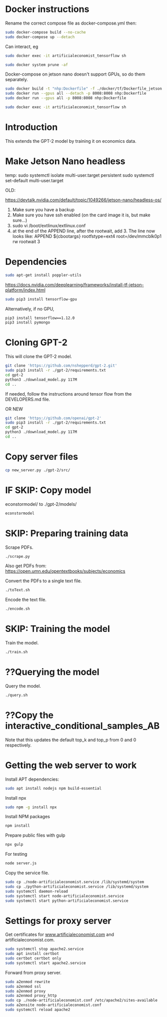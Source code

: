 
# Docker instructions

Rename the correct compose file as docker-compose.yml then:

```bash
sudo docker-compose build --no-cache
sudo docker-compose up --detach
```

Can interact, eg

```bash
sudo docker exec -it artificialeconomist_tensorflow sh

sudo docker system prune -af
```

Docker-compose on jetson nano doesn't support GPUs, so do them separately.

```bash
sudo docker build -t "nhp:Dockerfile" -f ./docker/tf/Dockerfile_jetson.gpu .
sudo docker run --gpus all --detach -p 8008:8008 nhp:Dockerfile
sudo docker run --gpus all -p 8008:8008 nhp:Dockerfile

sudo docker exec -it artificialeconomist_tensorflow sh
```

# Introduction

This extends the GPT-2 model by training it on economics data.

# Make Jetson Nano headless

temp:
sudo systemctl isolate multi-user.target
persistent
sudo systemctl set-default multi-user.target

OLD:

https://devtalk.nvidia.com/default/topic/1049266/jetson-nano/headless-os/
1. Make sure you have a backup
2. Make sure you have ssh enabled (on the card image it is, but make sure...)
3. sudo vi /boot/extlinux/extlinux.conf
4. at the end of the APPEND line, after the rootwait, add 3. The line now looks like:
APPEND ${cbootargs} rootfstype=ext4 root=/dev/mmcblk0p1 rw rootwait 3

# Dependencies

```bash
sudo apt-get install poppler-utils
```

https://docs.nvidia.com/deeplearning/frameworks/install-tf-jetson-platform/index.html

```bash
sudo pip3 install tensorflow-gpu
```

Alternatively, if no GPU,

```bash
pip3 install tensorflow==1.12.0
pip3 install pymongo
```

# Cloning GPT-2

This will clone the GPT-2 model.

```bash
git clone 'https://github.com/nshepperd/gpt-2.git'
sudo pip3 install -r ./gpt-2/requirements.txt
cd gpt-2
python3 ./download_model.py 117M
cd ..
```

If needed, follow the instructions around tensor flow from the DEVELOPERS.md file.

OR NEW

```bash
git clone 'https://github.com/openai/gpt-2'
sudo pip3 install -r ./gpt-2/requirements.txt
cd gpt-2
python3 ./download_model.py 117M
cd ..
```

# Copy server files

```bash
cp new_server.py ./gpt-2/src/
```

# IF SKIP: Copy model

econstormodel/ to ./gpt-2/models/
```bash
econstormodel
```

# SKIP: Preparing training data

Scrape PDFs.

```bash
./scrape.py
```

Also get PDFs from:
https://open.umn.edu/opentextbooks/subjects/economics

Convert the PDFs to a single text file.
```bash
./toText.sh
```

Encode the text file.
```bash
./encode.sh
```

# SKIP: Training the model

Train the model.
```bash
./train.sh
```

# ??Querying the model

Query the model.
```bash
./query.sh
```

# ??Copy the interactive_conditional_samples_AB
Note that this updates the default top_k and top_p from 0 and 0 respectively.

# Getting the web server to work
Install APT dependencies:
```bash
sudo apt install nodejs npm build-essential
```

Install npx
```bash
sudo npm -g install npx
```

Install NPM packages
```bash
npm install
```

Prepare public files with gulp
```bash
npx gulp
```

For testing
```bash
node server.js
```

Copy the service file.
```bash
sudo cp ./node-artificialeconomist.service /lib/systemd/system
sudo cp ./python-artificialeconomist.service /lib/systemd/system
sudo systemctl daemon-reload
sudo systemctl start node-artificialeconomist.service
sudo systemctl start python-artificialeconomist.service
```

# Settings for proxy server

Get certificates for www.artificialeconomist.com and artificialeconomist.com.
```bash
sudo systemctl stop apache2.service
sudo apt install certbot
sudo certbot certbot only
sudo systemctl start apache2.service
```

Forward from proxy server.
```bash
sudo a2enmod rewrite
sudo a2enmod ssl
sudo a2enmod proxy
sudo a2enmod proxy_http
sudo cp ./node-artificialeconomist.conf /etc/apache2/sites-available
sudo a2ensite node-artificialeconomist.conf
sudo systemctl reload apache2
```



